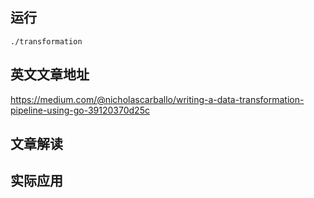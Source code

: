 ## 运行
```
./transformation
```

## 英文文章地址
https://medium.com/@nicholascarballo/writing-a-data-transformation-pipeline-using-go-39120370d25c

## 文章解读


## 实际应用
